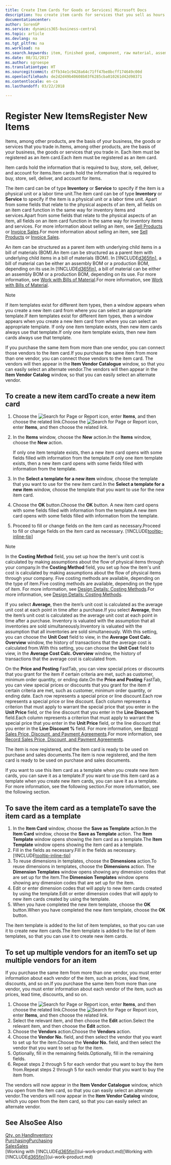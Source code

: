 ```yaml
---
title: Create Item Cards for Goods or Services| Microsoft Docs
description: You create item cards for services that you sell as hours and for physical products, such as assembly items, finished goods, components, or raw material, that you sell from your inventory.
documentationcenter: 
author: SorenGP
ms.service: dynamics365-business-central
ms.topic: article
ms.devlang: na
ms.tgt_pltfrm: na
ms.workload: na
ms.search.keywords: item, finished good, component, raw material, assembly item
ms.date: 08/31/2017
ms.author: sgroespe
ms.translationtype: HT
ms.sourcegitcommit: d7fb34e1c9428a64c71ff47be8bcff174649c00d
ms.openlocfilehash: de2d2d49b40608b03f6285cba010261d42d98371
ms.contentlocale: en-ca
ms.lasthandoff: 03/22/2018

---
```

# <a name="register-new-items"></a><span data-ttu-id="7d319-103">Register New Items</span><span class="sxs-lookup"><span data-stu-id="7d319-103">Register New Items</span></span>
<span data-ttu-id="7d319-104">Items, among other products, are the basis of your business, the goods or services that you trade in.</span><span class="sxs-lookup"><span data-stu-id="7d319-104">Items, among other products, are the basis of your business, the goods or services that you trade in.</span></span> <span data-ttu-id="7d319-105">Each item must be registered as an item card.</span><span class="sxs-lookup"><span data-stu-id="7d319-105">Each item must be registered as an item card.</span></span>

<span data-ttu-id="7d319-106">Item cards hold the information that is required to buy, store, sell, deliver, and account for items.</span><span class="sxs-lookup"><span data-stu-id="7d319-106">Item cards hold the information that is required to buy, store, sell, deliver, and account for items.</span></span>

<span data-ttu-id="7d319-107">The item card can be of type **Inventory** or **Service** to specify if the item is a physical unit or a labor time unit.</span><span class="sxs-lookup"><span data-stu-id="7d319-107">The item card can be of type **Inventory** or **Service** to specify if the item is a physical unit or a labor time unit.</span></span> <span data-ttu-id="7d319-108">Apart from some fields that relate to the physical aspects of an item, all fields on an item card function in the same way for inventory items and services.</span><span class="sxs-lookup"><span data-stu-id="7d319-108">Apart from some fields that relate to the physical aspects of an item, all fields on an item card function in the same way for inventory items and services.</span></span> <span data-ttu-id="7d319-109">For more information about selling an item, see [Sell Products](sales-how-sell-products.md) or [Invoice Sales](sales-how-invoice-sales.md).</span><span class="sxs-lookup"><span data-stu-id="7d319-109">For more information about selling an item, see [Sell Products](sales-how-sell-products.md) or [Invoice Sales](sales-how-invoice-sales.md).</span></span>

<span data-ttu-id="7d319-110">An item can be structured as a parent item with underlying child items in a bill of materials (BOM).</span><span class="sxs-lookup"><span data-stu-id="7d319-110">An item can be structured as a parent item with underlying child items in a bill of materials (BOM).</span></span> <span data-ttu-id="7d319-111">In [!INCLUDE[d365fin](includes/d365fin_md.md)], a bill of material can be either an assembly BOM or a production BOM, depending on its use.</span><span class="sxs-lookup"><span data-stu-id="7d319-111">In [!INCLUDE[d365fin](includes/d365fin_md.md)], a bill of material can be either an assembly BOM or a production BOM, depending on its use.</span></span> <span data-ttu-id="7d319-112">For more information, see [Work with Bills of Material](inventory-how-work-BOMs.md).</span><span class="sxs-lookup"><span data-stu-id="7d319-112">For more information, see [Work with Bills of Material](inventory-how-work-BOMs.md).</span></span>

> [!NOTE]  
>   <span data-ttu-id="7d319-113">If item templates exist for different item types, then a window appears when you create a new item card from where you can select an appropriate template.</span><span class="sxs-lookup"><span data-stu-id="7d319-113">If item templates exist for different item types, then a window appears when you create a new item card from where you can select an appropriate template.</span></span> <span data-ttu-id="7d319-114">If only one item template exists, then new item cards always use that template.</span><span class="sxs-lookup"><span data-stu-id="7d319-114">If only one item template exists, then new item cards always use that template.</span></span>

<span data-ttu-id="7d319-115">If you purchase the same item from more than one vendor, you can connect those vendors to the item card.</span><span class="sxs-lookup"><span data-stu-id="7d319-115">If you purchase the same item from more than one vendor, you can connect those vendors to the item card.</span></span> <span data-ttu-id="7d319-116">The vendors will then appear in the **Item Vendor Catalogue** window, so that you can easily select an alternate vendor.</span><span class="sxs-lookup"><span data-stu-id="7d319-116">The vendors will then appear in the **Item Vendor Catalog** window, so that you can easily select an alternate vendor.</span></span>

## <a name="to-create-a-new-item-card"></a><span data-ttu-id="7d319-117">To create a new item card</span><span class="sxs-lookup"><span data-stu-id="7d319-117">To create a new item card</span></span>
1. <span data-ttu-id="7d319-118">Choose the ![Search for Page or Report](media/ui-search/search_small.png "Search for Page or Report icon") icon, enter **Items**, and then choose the related link.</span><span class="sxs-lookup"><span data-stu-id="7d319-118">Choose the ![Search for Page or Report](media/ui-search/search_small.png "Search for Page or Report icon") icon, enter **Items**, and then choose the related link.</span></span>  
2. <span data-ttu-id="7d319-119">In the **Items** window, choose the **New** action.</span><span class="sxs-lookup"><span data-stu-id="7d319-119">In the **Items** window, choose the **New** action.</span></span>

    <span data-ttu-id="7d319-120">If only one item template exists, then a new item card opens with some fields filled with information from the template.</span><span class="sxs-lookup"><span data-stu-id="7d319-120">If only one item template exists, then a new item card opens with some fields filled with information from the template.</span></span>
3. <span data-ttu-id="7d319-121">In the **Select a template for a new item** window, choose the template that you want to use for the new item card.</span><span class="sxs-lookup"><span data-stu-id="7d319-121">In the **Select a template for a new item** window, choose the template that you want to use for the new item card.</span></span>
4. <span data-ttu-id="7d319-122">Choose the **OK** button.</span><span class="sxs-lookup"><span data-stu-id="7d319-122">Choose the **OK** button.</span></span> <span data-ttu-id="7d319-123">A new item card opens with some fields filled with information from the template.</span><span class="sxs-lookup"><span data-stu-id="7d319-123">A new item card opens with some fields filled with information from the template.</span></span>
5. <span data-ttu-id="7d319-124">Proceed to fill or change fields on the item card as necessary.</span><span class="sxs-lookup"><span data-stu-id="7d319-124">Proceed to fill or change fields on the item card as necessary.</span></span> [!INCLUDE[tooltip-inline-tip](includes/tooltip-inline-tip_md.md)]

> [!NOTE]
> <span data-ttu-id="7d319-125">In the **Costing Method** field, you set up how the item's unit cost is calculated by making assumptions about the flow of physical items through your company.</span><span class="sxs-lookup"><span data-stu-id="7d319-125">In the **Costing Method** field, you set up how the item's unit cost is calculated by making assumptions about the flow of physical items through your company.</span></span> <span data-ttu-id="7d319-126">Five costing methods are available, depending on the type of item.</span><span class="sxs-lookup"><span data-stu-id="7d319-126">Five costing methods are available, depending on the type of item.</span></span> <span data-ttu-id="7d319-127">For more information, see [Design Details: Costing Methods](design-details-costing-methods.md).</span><span class="sxs-lookup"><span data-stu-id="7d319-127">For more information, see [Design Details: Costing Methods](design-details-costing-methods.md).</span></span>
>
> <span data-ttu-id="7d319-128">If you select **Average**, then the item’s unit cost is calculated as the average unit cost at each point in time after a purchase.</span><span class="sxs-lookup"><span data-stu-id="7d319-128">If you select **Average**, then the item’s unit cost is calculated as the average unit cost at each point in time after a purchase.</span></span> <span data-ttu-id="7d319-129">Inventory is valuated with the assumption that all inventories are sold simultaneously.</span><span class="sxs-lookup"><span data-stu-id="7d319-129">Inventory is valuated with the assumption that all inventories are sold simultaneously.</span></span> <span data-ttu-id="7d319-130">With this setting, you can choose the **Unit Cost** field to view, in the **Average Cost Calc. Overview** window, the history of transactions that the average cost is calculated from.</span><span class="sxs-lookup"><span data-stu-id="7d319-130">With this setting, you can choose the **Unit Cost** field to view, in the **Average Cost Calc. Overview** window, the history of transactions that the average cost is calculated from.</span></span>

<span data-ttu-id="7d319-131">On the **Price and Posting** FastTab, you can view special prices or discounts that you grant for the item if certain criteria are met, such as customer, minimum order quantity, or ending date.</span><span class="sxs-lookup"><span data-stu-id="7d319-131">On the **Price and Posting** FastTab, you can view special prices or discounts that you grant for the item if certain criteria are met, such as customer, minimum order quantity, or ending date.</span></span> <span data-ttu-id="7d319-132">Each row represents a special price or line discount.</span><span class="sxs-lookup"><span data-stu-id="7d319-132">Each row represents a special price or line discount.</span></span> <span data-ttu-id="7d319-133">Each column represents a criterion that must apply to warrant the special price that you enter in the **Unit Price** field, or the line discount that you enter in the **Line Discount %** field.</span><span class="sxs-lookup"><span data-stu-id="7d319-133">Each column represents a criterion that must apply to warrant the special price that you enter in the **Unit Price** field, or the line discount that you enter in the **Line Discount %** field.</span></span> <span data-ttu-id="7d319-134">For more information, see [Record Sales Price, Discount, and Payment Agreements](sales-how-record-sales-price-discount-payment-agreements.md).</span><span class="sxs-lookup"><span data-stu-id="7d319-134">For more information, see [Record Sales Price, Discount, and Payment Agreements](sales-how-record-sales-price-discount-payment-agreements.md).</span></span>

<span data-ttu-id="7d319-135">The item is now registered, and the item card is ready to be used on purchase and sales documents.</span><span class="sxs-lookup"><span data-stu-id="7d319-135">The item is now registered, and the item card is ready to be used on purchase and sales documents.</span></span>

<span data-ttu-id="7d319-136">If you want to use this item card as a template when you create new item cards, you can save it as a template.</span><span class="sxs-lookup"><span data-stu-id="7d319-136">If you want to use this item card as a template when you create new item cards, you can save it as a template.</span></span> <span data-ttu-id="7d319-137">For more information, see the following section.</span><span class="sxs-lookup"><span data-stu-id="7d319-137">For more information, see the following section.</span></span>

## <a name="to-save-the-item-card-as-a-template"></a><span data-ttu-id="7d319-138">To save the item card as a template</span><span class="sxs-lookup"><span data-stu-id="7d319-138">To save the item card as a template</span></span>
1. <span data-ttu-id="7d319-139">In the **Item Card** window, choose the **Save as Template** action.</span><span class="sxs-lookup"><span data-stu-id="7d319-139">In the **Item Card** window, choose the **Save as Template** action.</span></span> <span data-ttu-id="7d319-140">The **Item Template** window opens showing the item card as a template.</span><span class="sxs-lookup"><span data-stu-id="7d319-140">The **Item Template** window opens showing the item card as a template.</span></span>
2. <span data-ttu-id="7d319-141">Fill in the fields as necessary.</span><span class="sxs-lookup"><span data-stu-id="7d319-141">Fill in the fields as necessary.</span></span> [!INCLUDE[tooltip-inline-tip](includes/tooltip-inline-tip_md.md)]
3. <span data-ttu-id="7d319-142">To reuse dimensions in templates, choose the **Dimensions** action.</span><span class="sxs-lookup"><span data-stu-id="7d319-142">To reuse dimensions in templates, choose the **Dimensions** action.</span></span> <span data-ttu-id="7d319-143">The **Dimension Templates** window opens showing any dimension codes that are set up for the item.</span><span class="sxs-lookup"><span data-stu-id="7d319-143">The **Dimension Templates** window opens showing any dimension codes that are set up for the item.</span></span>
4. <span data-ttu-id="7d319-144">Edit or enter dimension codes that will apply to new item cards created by using the template.</span><span class="sxs-lookup"><span data-stu-id="7d319-144">Edit or enter dimension codes that will apply to new item cards created by using the template.</span></span>
5. <span data-ttu-id="7d319-145">When you have completed the new item template, choose the **OK** button.</span><span class="sxs-lookup"><span data-stu-id="7d319-145">When you have completed the new item template, choose the **OK** button.</span></span>

<span data-ttu-id="7d319-146">The item template is added to the list of item templates, so that you can use it to create new item cards.</span><span class="sxs-lookup"><span data-stu-id="7d319-146">The item template is added to the list of item templates, so that you can use it to create new item cards.</span></span>

## <a name="to-set-up-multiple-vendors-for-an-item"></a><span data-ttu-id="7d319-147">To set up multiple vendors for an item</span><span class="sxs-lookup"><span data-stu-id="7d319-147">To set up multiple vendors for an item</span></span>  
<span data-ttu-id="7d319-148">If you purchase the same item from more than one vendor, you must enter information about each vendor of the item, such as prices, lead time, discounts, and so on.</span><span class="sxs-lookup"><span data-stu-id="7d319-148">If you purchase the same item from more than one vendor, you must enter information about each vendor of the item, such as prices, lead time, discounts, and so on.</span></span>  

1.  <span data-ttu-id="7d319-149">Choose the ![Search for Page or Report](media/ui-search/search_small.png "Search for Page or Report icon") icon, enter **Items**, and then choose the related link.</span><span class="sxs-lookup"><span data-stu-id="7d319-149">Choose the ![Search for Page or Report](media/ui-search/search_small.png "Search for Page or Report icon") icon, enter **Items**, and then choose the related link.</span></span>  
2.  <span data-ttu-id="7d319-150">Select the relevant item, and then choose the **Edit** action.</span><span class="sxs-lookup"><span data-stu-id="7d319-150">Select the relevant item, and then choose the **Edit** action.</span></span>  
3.  <span data-ttu-id="7d319-151">Choose the **Vendors** action.</span><span class="sxs-lookup"><span data-stu-id="7d319-151">Choose the **Vendors** action.</span></span>  
4.  <span data-ttu-id="7d319-152">Choose the **Vendor No.** field, and then select the vendor that you want to set up for the item.</span><span class="sxs-lookup"><span data-stu-id="7d319-152">Choose the **Vendor No.** field, and then select the vendor that you want to set up for the item.</span></span>  
5.  <span data-ttu-id="7d319-153">Optionally, fill in the remaining fields.</span><span class="sxs-lookup"><span data-stu-id="7d319-153">Optionally, fill in the remaining fields.</span></span>  
6.  <span data-ttu-id="7d319-154">Repeat steps 2 through 5 for each vendor that you want to buy the item from.</span><span class="sxs-lookup"><span data-stu-id="7d319-154">Repeat steps 2 through 5 for each vendor that you want to buy the item from.</span></span>

<span data-ttu-id="7d319-155">The vendors will now appear in the **Item Vendor Catalogue** window, which you open from the item card, so that you can easily select an alternate vendor.</span><span class="sxs-lookup"><span data-stu-id="7d319-155">The vendors will now appear in the **Item Vendor Catalog** window, which you open from the item card, so that you can easily select an alternate vendor.</span></span>

## <a name="see-also"></a><span data-ttu-id="7d319-156">See Also</span><span class="sxs-lookup"><span data-stu-id="7d319-156">See Also</span></span>
  [<span data-ttu-id="7d319-157">Qty. on Hand</span><span class="sxs-lookup"><span data-stu-id="7d319-157">Inventory</span></span>](inventory-manage-inventory.md)  
  [<span data-ttu-id="7d319-158">Purchasing</span><span class="sxs-lookup"><span data-stu-id="7d319-158">Purchasing</span></span>](purchasing-manage-purchasing.md)  
  [<span data-ttu-id="7d319-159">Sales</span><span class="sxs-lookup"><span data-stu-id="7d319-159">Sales</span></span>](sales-manage-sales.md)  
  <span data-ttu-id="7d319-160">[Working with [!INCLUDE[d365fin](includes/d365fin_md.md)]](ui-work-product.md)</span><span class="sxs-lookup"><span data-stu-id="7d319-160">[Working with [!INCLUDE[d365fin](includes/d365fin_md.md)]](ui-work-product.md)</span></span>

